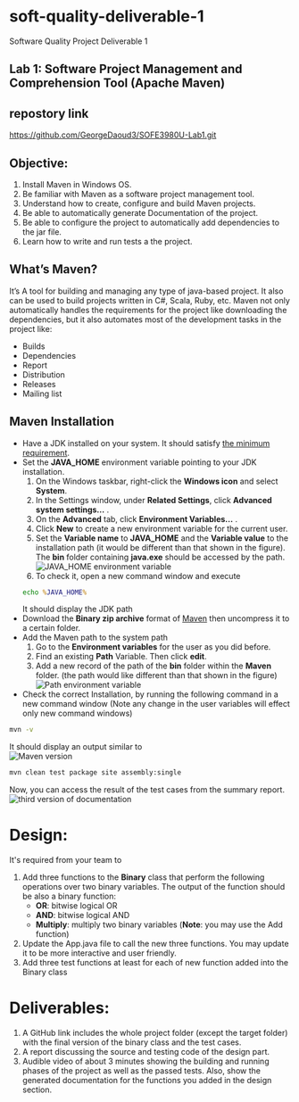 
# soft-quality-deliverable-1
Software Quality Project Deliverable 1

## Lab 1: Software Project Management and Comprehension Tool (Apache Maven)
## repostory link
https://github.com/GeorgeDaoud3/SOFE3980U-Lab1.git
## Objective: 
1. Install Maven in Windows OS.
2. Be familiar with Maven as a software project management tool.
3. Understand how to create, configure and build Maven projects.
4. Be able to automatically generate Documentation of the project.
5. Be able to configure the project to automatically add dependencies to the jar file.
6. Learn how to write and run tests a the project.
## What’s Maven?
It’s A tool for building and managing any type of java-based project.
It also can be used to build projects written in C#, Scala, Ruby, etc. 
Maven not only automatically handles the requirements for the project 
like downloading the dependencies, but it also automates most of the 
development tasks in the project like:
* Builds
* Dependencies
* Report
* Distribution
* Releases
* Mailing list
## Maven Installation
* Have a JDK installed on your system. It should satisfy [the minimum requirement](https://maven.apache.org/download.cgi#system-requirements). 
* Set the **JAVA_HOME** environment variable pointing to your JDK installation. 
    1.	On the Windows taskbar, right-click the **Windows icon** and select **System**.
    2.	In the Settings window, under **Related Settings**, click **Advanced system settings…** .
    3.	On the **Advanced** tab, click **Environment Variables…** .
    4.	Click **New** to create a new environment variable for the current user.
    5.	Set the **Variable name** to **JAVA_HOME** and the **Variable value** to the installation path (it would be different than that shown in the figure). The **bin** folder containing **java.exe** should be accessed by the path.  
    ![JAVA_HOME environment variable](images/envVar.jpg)  
    6.	To check it, open a new command window and execute  
    ``` cmd
    echo %JAVA_HOME%
    ```
    It should display the JDK path
* Download the **Binary zip archive** format of [Maven](https://maven.apache.org/download.cgi#files) then uncompress it to a certain folder.
* Add the Maven path to the system path
    1.	Go to the **Environment variables** for the user as you did before.
    2.	Find an existing **Path** Variable. Then click **edit**.
    3.	Add a new record of the path of the **bin** folder within the **Maven** folder. (the path would like different than that shown in the figure)  
    ![Path environment variable](images/path.jpg)  
* Check the correct Installation, by running the following command in a new command window (Note any change in the user variables will effect only new command windows)  
``` cmd
mvn -v
```
It should display an output similar to  
![Maven version](images/mvnVer.jpg)

``` cmd
mvn clean test package site assembly:single
```  
Now, you can access the result of the test cases from the summary report.  
![third version of documentation](images/site3.jpg)  

# Design: 
It's required from your team to
1. Add three functions to the **Binary** class that perform the following operations over two binary variables. The output of the function should be also a binary function:  
    * **OR**: bitwise logical OR
    * **AND**: bitwise logical AND  
    * **Multiply**: multiply two binary variables (**Note**: you may use the Add function)
2. Update the App.java file to call the new three functions. You may update it to be more interactive and user friendly.
3. Add three test functions at least for each of new function added into the Binary class

# Deliverables:
1. A GitHub link includes the whole project folder (except the target folder) with the final version of the binary class and the test cases.
2. A report discussing the source and testing code of the design part.
3. Audible video of about 3 minutes showing the building and running phases of the project as well as the passed tests. Also, show the generated documentation for the functions you added in the design section. 
